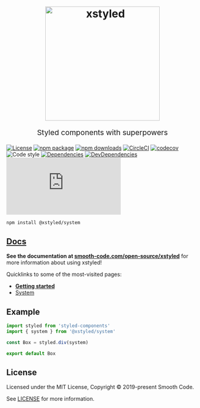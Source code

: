 <h1 align="center">
  <img src="https://raw.githubusercontent.com/smooth-code/xstyled/master/resources/xstyled-logo.jpg" alt="xstyled" title="xstyled" width="300">
</h1>
<p align="center" style="font-size: 1.2rem;">Styled components with superpowers</p>

[![License](https://img.shields.io/npm/l/@xstyled/system.svg)](https://github.com/smooth-code/xstyled/blob/master/LICENSE)
[![npm package](https://img.shields.io/npm/v/@xstyled/system/latest.svg)](https://www.npmjs.com/package/@xstyled/system)
[![npm downloads](https://img.shields.io/npm/dm/@xstyled/system.svg)](https://www.npmjs.com/package/@xstyled/system)
[![CircleCI](https://circleci.com/gh/smooth-code/xstyled.svg?style=svg)](https://circleci.com/gh/smooth-code/xstyled)
[![codecov](https://codecov.io/gh/smooth-code/xstyled/branch/master/graph/badge.svg)](https://codecov.io/gh/smooth-code/xstyled)
![Code style](https://img.shields.io/badge/code_style-prettier-ff69b4.svg)
[![Dependencies](https://img.shields.io/david/smooth-code/xstyled.svg?path=packages%2Fsystem)](https://david-dm.org/smooth-code/xstyled?path=packages/system)
[![DevDependencies](https://img.shields.io/david/dev/smooth-code/xstyled.svg)](https://david-dm.org/smooth-code/xstyled?type=dev)
[![Small size](https://img.badgesize.io/https://unpkg.com/@xstyled/styled-components/dist/xstyled-system.min.js?compression=gzip)](https://unpkg.com/@xstyled/styled-components/dist/xstyled-system.min.js)

```bash
npm install @xstyled/system
```

## [Docs](https://www.smooth-code.com/open-source/xstyled)

**See the documentation at [smooth-code.com/open-source/xstyled](https://www.smooth-code.com/open-source/xstyled)** for more information about using xstyled!

Quicklinks to some of the most-visited pages:

- [**Getting started**](https://xstyled.dev/docs/getting-started/)
- [System](https://xstyled.dev/docs/system/)

## Example

```js
import styled from 'styled-components'
import { system } from '@xstyled/system'

const Box = styled.div(system)

export default Box
```

## License

Licensed under the MIT License, Copyright © 2019-present Smooth Code.

See [LICENSE](./LICENSE) for more information.
